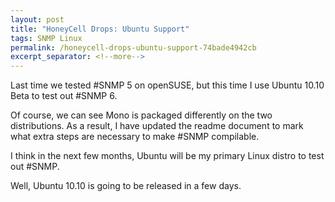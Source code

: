 ```yaml
---
layout: post
title: "HoneyCell Drops: Ubuntu Support"
tags: SNMP Linux
permalink: /honeycell-drops-ubuntu-support-74bade4942cb
excerpt_separator: <!--more-->
---
```

Last time we tested #SNMP 5 on openSUSE, but this time I use Ubuntu 10.10 Beta to test out #SNMP 6.

Of course, we can see Mono is packaged differently on the two distributions. As a result, I have updated the readme document to mark what extra steps are necessary to make #SNMP compilable.

I think in the next few months, Ubuntu will be my primary Linux distro to test out #SNMP.

Well, Ubuntu 10.10 is going to be released in a few days.
<!--more-->